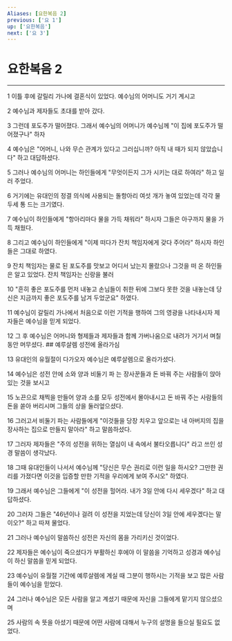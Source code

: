 ```yaml
---
Aliases: [요한복음 2]
previous: ['요 1']
up: ['요한복음']
next: ['요 3']
---
```

# 요한복음 2

***


1 이틀 후에 갈릴리 가나에 결혼식이 있었다. 예수님의 어머니도 거기 계시고 

2 예수님과 제자들도 초대를 받아 갔다. 

3 그런데 포도주가 떨어졌다. 그래서 예수님의 어머니가 예수님께 "이 집에 포도주가 떨어졌구나" 하자 

4 예수님은 "어머니, 나와 무슨 관계가 있다고 그러십니까? 아직 내 때가 되지 않았습니다" 하고 대답하셨다. 

5 그러나 예수님의 어머니는 하인들에게 "무엇이든지 그가 시키는 대로 하여라" 하고 일러 주었다. 

6 거기에는 유대인의 정결 의식에 사용되는 돌항아리 여섯 개가 놓여 있었는데 각각 물 두세 통 드는 크기였다. 

7 예수님이 하인들에게 "항아리마다 물을 가득 채워라" 하시자 그들은 아구까지 물을 가득 채웠다. 

8 그리고 예수님이 하인들에게 "이제 떠다가 잔치 책임자에게 갖다 주어라" 하시자 하인들은 그대로 하였다. 

9 잔치 책임자는 물로 된 포도주를 맛보고 어디서 났는지 몰랐으나 그것을 떠 온 하인들은 알고 있었다. 잔치 책임자는 신랑을 불러 

10 "흔히 좋은 포도주를 먼저 내놓고 손님들이 취한 뒤에 그보다 못한 것을 내놓는데 당신은 지금까지 좋은 포도주를 남겨 두었군요" 하였다. 

11 예수님이 갈릴리 가나에서 처음으로 이런 기적을 행하여 그의 영광을 나타내시자 제자들은 예수님을 믿게 되었다. 

12 그 후 예수님은 어머니와 형제들과 제자들과 함께 가버나움으로 내려가 거기서 며칠 동안 머무셨다. ## 예루살렘 성전에 올라가심 

13 유대인의 유월절이 다가오자 예수님은 예루살렘으로 올라가셨다. 

14 예수님은 성전 안에 소와 양과 비둘기 파 는 장사꾼들과 돈 바꿔 주는 사람들이 앉아 있는 것을 보시고 

15 노끈으로 채찍을 만들어 양과 소를 모두 성전에서 몰아내시고 돈 바꿔 주는 사람들의 돈을 쏟아 버리시며 그들의 상을 둘러엎으셨다. 

16 그러고서 비둘기 파는 사람들에게 "이것들을 당장 치우고 앞으로는 내 아버지의 집을 장사하는 집으로 만들지 말아라" 하고 말씀하셨다. 

17 그러자 제자들은 "주의 성전을 위하는 열심이 내 속에서 불타오릅니다" 라고 쓰인 성경 말씀이 생각났다. 

18 그때 유대인들이 나서서 예수님께 "당신은 무슨 권리로 이런 일을 하시오? 그만한 권리를 가졌다면 이것을 입증할 만한 기적을 우리에게 보여 주시오" 하였다. 

19 그래서 예수님은 그들에게 "이 성전을 헐어라. 내가 3일 안에 다시 세우겠다" 하고 대답하셨다. 

20 그러자 그들은 "46년이나 걸려 이 성전을 지었는데 당신이 3일 안에 세우겠다는 말이오?" 하고 따져 물었다. 

21 그러나 예수님이 말씀하신 성전은 자신의 몸을 가리키신 것이었다. 

22 제자들은 예수님이 죽으셨다가 부활하신 후에야 이 말씀을 기억하고 성경과 예수님이 하신 말씀을 믿게 되었다. 

23 예수님이 유월절 기간에 예루살렘에 계실 때 그분이 행하시는 기적을 보고 많은 사람들이 예수님을 믿었다. 

24 그러나 예수님은 모든 사람을 알고 계셨기 때문에 자신을 그들에게 맡기지 않으셨으며 

25 사람의 속 뜻을 아셨기 때문에 어떤 사람에 대해서 누구의 설명을 들으실 필요도 없었다.
